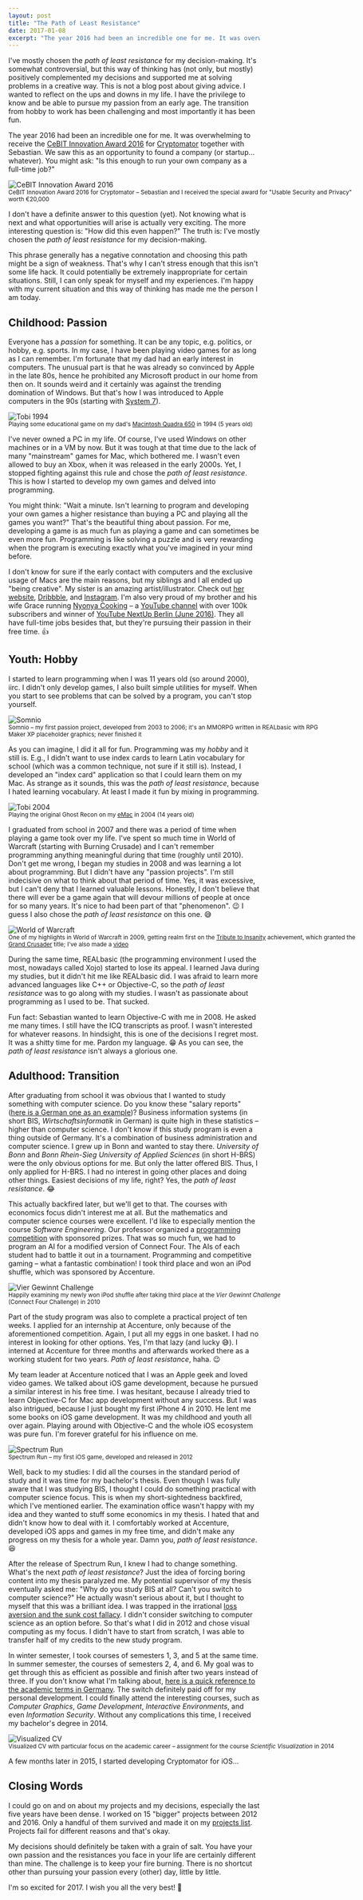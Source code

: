 ```yaml
---
layout: post
title: "The Path of Least Resistance"
date: 2017-01-08
excerpt: "The year 2016 had been an incredible one for me. It was overwhelming to receive the CeBIT Innovation Award 2016 for Cryptomator together with Sebastian. We saw this as an opportunity to found a company (or startup… whatever). You might ask: \"Is this enough to run your own company as a full-time job?\""
---
```

<p class="lead">I've mostly chosen the <em>path of least resistance</em> for my decision-making. It's somewhat controversial, but this way of thinking has (not only, but mostly) positively complemented my decisions and supported me at solving problems in a creative way. This is not a blog post about giving advice. I wanted to reflect on the ups and downs in my life. I have the privilege to know and be able to pursue my passion from an early age. The transition from hobby to work has been challenging and most importantly it has been fun.</p>

The year 2016 had been an incredible one for me. It was overwhelming to receive the [CeBIT Innovation Award 2016][cebit-award] for [Cryptomator][cryptomator] together with Sebastian. We saw this as an opportunity to found a company (or startup… whatever). You might ask: "Is this enough to run your own company as a full-time job?"

<div class="thumbnail img-responsive center-block" style="width: 720px;">
  <img src="{{ "/assets/2017-01-08-cebit-award.jpg" | prepend: site.baseurl }}" alt="CeBIT Innovation Award 2016"/>
  <div class="caption">
    <small>CeBIT Innovation Award 2016 for Cryptomator – Sebastian and I received the special award for "Usable Security and Privacy" worth €20,000</small>
  </div>
</div>

I don't have a definite answer to this question (yet). Not knowing what is next and what opportunities will arise is actually very exciting. The more interesting question is: "How did this even happen?" The truth is: I've mostly chosen the _path of least resistance_ for my decision-making.

This phrase generally has a negative connotation and choosing this path might be a sign of weakness. That's why I can't stress enough that this isn't some life hack. It could potentially be extremely inappropriate for certain situations. Still, I can only speak for myself and my experiences. I'm happy with my current situation and this way of thinking has made me the person I am today.

## Childhood: Passion
Everyone has a _passion_ for something. It can be any topic, e.g. politics, or hobby, e.g. sports. In my case, I have been playing video games for as long as I can remember. I'm fortunate that my dad had an early interest in computers. The unusual part is that he was already so convinced by Apple in the late 80s, hence he prohibited any Microsoft product in our home from then on. It sounds weird and it certainly was against the trending domination of Windows. But that's how I was introduced to Apple computers in the 90s (starting with [System 7][system-7]).

<div class="thumbnail img-responsive center-block" style="width: 720px;">
  <img src="{{ "/assets/2017-01-08-tobi-1994.jpg" | prepend: site.baseurl }}" alt="Tobi 1994"/>
  <div class="caption">
    <small>Playing some educational game on my dad's <a href="https://en.wikipedia.org/wiki/Macintosh_Quadra_650" title="Macintosh Quadra 650">Macintosh Quadra 650</a> in 1994 (5 years old)</small>
  </div>
</div>

I've never owned a PC in my life. Of course, I've used Windows on other machines or in a VM by now. But it was tough at that time due to the lack of many "mainstream" games for Mac, which bothered me. I wasn't even allowed to buy an Xbox, when it was released in the early 2000s. Yet, I stopped fighting against this rule and chose the _path of least resistance_. This is how I started to develop my own games and delved into programming.

You might think: "Wait a minute. Isn't learning to program and developing your own games a higher resistance than buying a PC and playing all the games you want?" That's the beautiful thing about passion. For me, developing a game is as much fun as playing a game and can sometimes be even more fun. Programming is like solving a puzzle and is very rewarding when the program is executing exactly what you've imagined in your mind before.

I don't know for sure if the early contact with computers and the exclusive usage of Macs are the main reasons, but my siblings and I all ended up "being creative". My sister is an amazing artist/illustrator. Check out [her website][ktoons], [Dribbble][ktoons-dribbble], and [Instagram][ktoons-instagram]. I'm also very proud of my brother and his wife Grace running [Nyonya Cooking][nyonya-cooking] – a [YouTube channel][nyonya-cooking-youtube] with over 100k subscribers and winner of [YouTube NextUp Berlin (June 2016)][youtube-nextup-berlin-jun-2016]. They all have full-time jobs besides that, but they're pursuing their passion in their free time. :+1:

## Youth: Hobby
I started to learn programming when I was 11 years old (so around 2000), iirc. I didn't only develop games, I also built simple utilities for myself. When you start to see problems that can be solved by a program, you can't stop yourself.

<div class="thumbnail img-responsive center-block" style="width: 640px;">
  <img src="{{ "/assets/2017-01-08-somnio.jpg" | prepend: site.baseurl }}" alt="Somnio"/>
  <div class="caption">
    <small>Somnio – my first passion project, developed from 2003 to 2006; it's an MMORPG written in REALbasic with RPG Maker XP placeholder graphics; never finished it</small>
  </div>
</div>

As you can imagine, I did it all for fun. Programming was my _hobby_ and it still is. E.g., I didn't want to use index cards to learn Latin vocabulary for school (which was a common technique, not sure if it still is). Instead, I developed an "index card" application so that I could learn them on my Mac. As strange as it sounds, this was the _path of least resistance_, because I hated learning vocabulary. At least I made it fun by mixing in programming.

<div class="thumbnail img-responsive center-block" style="width: 720px;">
  <img src="{{ "/assets/2017-01-08-tobi-2004.jpg" | prepend: site.baseurl }}" alt="Tobi 2004"/>
  <div class="caption">
    <small>Playing the original Ghost Recon on my <a href="https://en.wikipedia.org/wiki/EMac" title="eMac">eMac</a> in 2004 (14 years old)</small>
  </div>
</div>

I graduated from school in 2007 and there was a period of time when playing a game took over my life. I've spent so much time in World of Warcraft (starting with Burning Crusade) and I can't remember programming anything meaningful during that time (roughly until 2010). Don't get me wrong, I began my studies in 2008 and was learning a lot about programming. But I didn't have any "passion projects". I'm still indecisive on what to think about that period of time. Yes, it was excessive, but I can't deny that I learned valuable lessons. Honestly, I don't believe that there will ever be a game again that will devour millions of people at once for so many years. It's nice to had been part of that "phenomenon". :wink: I guess I also chose the _path of least resistance_ on this one. :sweat_smile:

<div class="thumbnail img-responsive center-block" style="width: 720px;">
  <img src="{{ "/assets/2017-01-08-world-of-warcraft.jpg" | prepend: site.baseurl }}" alt="World of Warcraft"/>
  <div class="caption">
    <small>One of my highlights in World of Warcraft in 2009, getting realm first on the <a href="http://www.wowhead.com/achievement=3819/a-tribute-to-insanity-25-player" title="A Tribute to Insanity (25 player)">Tribute to Insanity</a> achievement, which granted the <a href="http://www.wowhead.com/title=170/grand-crusader" title="Grand Crusader">Grand Crusader</a> title; I've also made a <a href="https://www.youtube.com/watch?v=ja7g3P_-Ix8" title="Sturmreiter vs. Anub'arak (Tribute to Insanity)">video</a></small>
  </div>
</div>

During the same time, REALbasic (the programming environment I used the most, nowadays called Xojo) started to lose its appeal. I learned Java during my studies, but it didn't hit me like REALbasic did. I was afraid to learn more advanced languages like C++ or Objective-C, so the _path of least resistance_ was to go along with my studies. I wasn't as passionate about programming as I used to be. That sucked.

Fun fact: Sebastian wanted to learn Objective-C with me in 2008. He asked me many times. I still have the ICQ transcripts as proof. I wasn't interested for whatever reasons. In hindsight, this is one of the decisions I regret most. It was a shitty time for me. Pardon my language. :grin: As you can see, the _path of least resistance_ isn't always a glorious one.

## Adulthood: Transition
After graduating from school it was obvious that I wanted to study something with computer science. Do you know these "salary reports" ([here is a German one as an example][focus-gehaltsreport-2016])? Business information systems (in short BIS, _Wirtschaftsinformatik_ in German) is quite high in these statistics – higher than computer science. I don't know if this study program is even a thing outside of Germany. It's a combination of business administration and computer science. I grew up in Bonn and wanted to stay there. _University of Bonn_ and _Bonn Rhein-Sieg University of Applied Sciences_ (in short H-BRS) were the only obvious options for me. But only the latter offered BIS. Thus, I only applied for H-BRS. I had no interest in going other places and doing other things. Easiest decisions of my life, right? Yes, the _path of least resistance_. :joy:

This actually backfired later, but we'll get to that. The courses with economics focus didn't interest me at all. But the mathematics and computer science courses were excellent. I'd like to especially mention the course _Software Engineering_. Our professor organized a [programming competition][vier-gewinnt-challenge] with sponsored prizes. That was so much fun, we had to program an AI for a modified version of Connect Four. The AIs of each student had to battle it out in a tournament. Programming and competitive gaming – what a fantastic combination! I took third place and won an iPod shuffle, which was sponsored by Accenture.

<div class="thumbnail img-responsive center-block" style="width: 567px;">
  <img src="{{ "/assets/2017-01-08-vier-gewinnt-challenge.jpg" | prepend: site.baseurl }}" alt="Vier Gewinnt Challenge"/>
  <div class="caption">
    <small>Happily examining my newly won iPod shuffle after taking third place at the <em>Vier Gewinnt Challenge</em> (Connect Four Challenge) in 2010</small>
  </div>
</div>

Part of the study program was also to complete a practical project of ten weeks. I applied for an internship at Accenture, only because of the aforementioned competition. Again, I put all my eggs in one basket. I had no interest in looking for other options. Yes, I'm that lazy (and lucky :sweat_smile:). I interned at Accenture for three months and afterwards worked there as a working student for two years. _Path of least resistance_, haha. :wink:

My team leader at Accenture noticed that I was an Apple geek and loved video games. We talked about iOS game development, because he pursued a similar interest in his free time. I was hesitant, because I already tried to learn Objective-C for Mac app development without any success. But I was also intrigued, because I just bought my first iPhone 4 in 2010. He lent me some books on iOS game development. It was my childhood and youth all over again. Playing around with Objective-C and the whole iOS ecosystem was pure fun. I'm forever grateful for his influence on me.

<div class="thumbnail img-responsive center-block" style="width: 720px;">
  <img src="{{ "/assets/2017-01-08-spectrum-run.jpg" | prepend: site.baseurl }}" alt="Spectrum Run"/>
  <div class="caption">
    <small>Spectrum Run – my first iOS game, developed and released in 2012</small>
  </div>
</div>

Well, back to my studies: I did all the courses in the standard period of study and it was time for my bachelor's thesis. Even though I was fully aware that I was studying BIS, I thought I could do something practical with computer science focus. This is when my short-sightedness backfired, which I've mentioned earlier. The examination office wasn't happy with my idea and they wanted to stuff some economics in my thesis. I hated that and didn't know how to deal with it. I comfortably worked at Accenture, developed iOS apps and games in my free time, and didn't make any progress on my thesis for a whole year. Damn you, _path of least resistance_. :laughing:

After the release of Spectrum Run, I knew I had to change something. What's the next _path of least resistance_? Just the idea of forcing boring content into my thesis paralyzed me. My potential supervisor of my thesis eventually asked me: "Why do you study BIS at all? Can't you switch to computer science?" He actually wasn't serious about it, but I thought to myself that this was a brilliant idea. I was trapped in the irrational [loss aversion and the sunk cost fallacy][loss-aversion-sunk-cost-fallacy]. I didn't consider switching to computer science as an option before. So that's what I did in 2012 and chose visual computing as my focus. I didn't have to start from scratch, I was able to transfer half of my credits to the new study program.

In winter semester, I took courses of semesters 1, 3, and 5 at the same time. In summer semester, the courses of semesters 2, 4, and 6. My goal was to get through this as efficient as possible and finish after two years instead of three. If you don't know what I'm talking about, [here is a quick reference to the academic terms in Germany][academic-term-germany]. The switch definitely paid off for my personal development. I could finally attend the interesting courses, such as _Computer Graphics_, _Game Development_, _Interactive Environments_, and even _Information Security_. Without any complications this time, I received my bachelor's degree in 2014.

<div class="thumbnail img-responsive center-block" style="width: 885px;">
  <img src="{{ "/assets/2017-01-08-visualized-cv.png" | prepend: site.baseurl }}" alt="Visualized CV"/>
  <div class="caption">
    <small>Visualized CV with particular focus on the academic career – assignment for the course <em>Scientific Visualization</em> in 2014</small>
  </div>
</div>

A few months later in 2015, I started developing Cryptomator for iOS…

## Closing Words
I could go on and on about my projects and my decisions, especially the last five years have been dense. I worked on 15 "bigger" projects between 2012 and 2016. Only a handful of them survived and made it on my [projects list](/projects/). Projects fail for different reasons and that's okay.

My decisions should definitely be taken with a grain of salt. You have your own passion and the resistances you face in your life are certainly different than mine. The challenge is to keep your fire burning. There is no shortcut other than pursuing your passion every (other) day, little by little.

I'm so excited for 2017. I wish you all the very best! :tada:

[cebit-award]: http://www.cebitaward.de/preistraeger/finalisten-2016/cryptomator.html "CeBIT Innovation Award 2016: Cryptomator"
[cryptomator]: https://cryptomator.org/ "Cryptomator"
[system-7]: https://en.wikipedia.org/wiki/System_7 "System 7"
[ktoons]: http://ktoons.org/portfolio/ "ktoons.org"
[ktoons-dribbble]: https://dribbble.com/ktoons "ktoons on Dribbble"
[ktoons-instagram]: https://www.instagram.com/ktoons_/ "ktoons on Instagram"
[nyonya-cooking]: https://www.nyonyacooking.com/ "Nyonya Cooking"
[nyonya-cooking-youtube]: https://www.youtube.com/user/nyonyacooking "Nyonya Cooking on YouTube"
[youtube-nextup-berlin-jun-2016]: https://www.youtube.com/yt/nextup/classes.html?noapp=1#Berlin "YouTube NextUp Berlin (June 2016)"
[focus-gehaltsreport-2016]: http://www.focus.de/finanzen/karriere/gehaltsreport-2016-mit-diesen-studiengaengen-verdienen-sie-spaeter-die-hoechsten-gehaelter_id_5369251.html "FOCUS Gehaltsreport 2016"
[vier-gewinnt-challenge]: https://www.h-brs.de/de/inf/news/vier-gewinnt-challenge "Vier Gewinnt Challenge"
[loss-aversion-sunk-cost-fallacy]: https://en.wikipedia.org/wiki/Sunk_cost#Loss_aversion_and_the_sunk_cost_fallacy "Loss Aversion and the Sunk Cost Fallacy"
[academic-term-germany]: https://en.wikipedia.org/wiki/Academic_term#Germany "Academic Term (Germany)"
